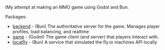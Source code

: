 tMy attempt at making an MMO game using Godot and Bun.

Packages:

- [backend](./backend) - (Bun) The authoritative server for the game. Manages player profiles, load balancing, and realtime
- [game](./game) - (Godot) The game client (and server) that players interact with.
- [localfly](./localfly) - (Bun) A service that simulated the fly.io machines API locally